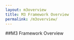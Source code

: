 ```yaml
---
layout: m3overview
title: M3 Framework Overview
permalink: /m3overview/
---
```

##M3 Framework Overview
